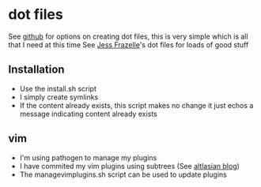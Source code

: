 # dot files
See [github](https://dotfiles.github.io/) for options on creating dot files, this is very simple which is all that I need at this time
See [Jess Frazelle](https://github.com/jfrazelle)'s dot files for loads of good stuff


## Installation
- Use the install.sh script
- I simply create symlinks
- If the content already exists, this script makes no change it just echos a message indicating content already exists


## vim
- I'm using pathogen to manage my plugins
- I have commited my vim plugins using subtrees (See [altlasian blog](http://blogs.atlassian.com/2013/05/alternatives-to-git-submodule-git-subtree/))
- The managevimplugins.sh script can be used to update plugins
